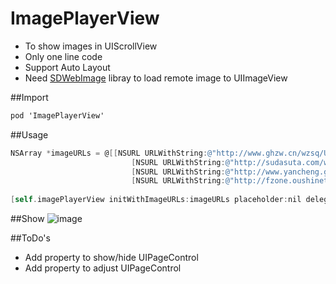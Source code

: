ImagePlayerView
===============

* To show images in UIScrollView
* Only one line code
* Support Auto Layout
* Need [SDWebImage](https://github.com/rs/SDWebImage) libray to load remote image to UIImageView

##Import
```objective-c
pod 'ImagePlayerView'
```

##Usage
```objective-c
NSArray *imageURLs = @[[NSURL URLWithString:@"http://www.ghzw.cn/wzsq/UploadFiles_9194/201109/20110915154150869.bmp"],
                           [NSURL URLWithString:@"http://sudasuta.com/wp-content/uploads/2013/10/10143181686_375e063f2c_z.jpg"],
                           [NSURL URLWithString:@"http://www.yancheng.gov.cn/ztzl/zgycddhsdgy/xwdt/201109/W020110902584601289616.jpg"],
                           [NSURL URLWithString:@"http://fzone.oushinet.com/bbs/data/attachment/forum/201208/15/074140zsb6ko6hfhzrb40q.jpg"]];
    
[self.imagePlayerView initWithImageURLs:imageURLs placeholder:nil delegate:self];
```

##Show
![image](https://raw.githubusercontent.com/interchen/ImagePlayerView/master/Images/ImagePlayerView-01.png)

##ToDo's
* Add property to show/hide UIPageControl
* Add property to adjust UIPageControl
